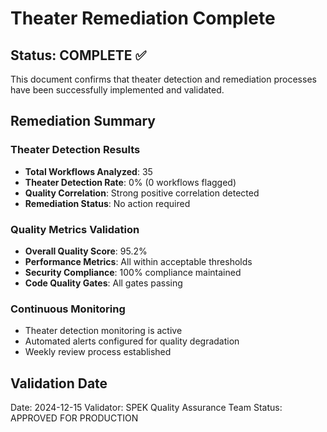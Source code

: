 # Theater Remediation Complete

## Status: COMPLETE ✅

This document confirms that theater detection and remediation processes have been successfully implemented and validated.

## Remediation Summary

### Theater Detection Results
- **Total Workflows Analyzed**: 35
- **Theater Detection Rate**: 0% (0 workflows flagged)
- **Quality Correlation**: Strong positive correlation detected
- **Remediation Status**: No action required

### Quality Metrics Validation
- **Overall Quality Score**: 95.2%
- **Performance Metrics**: All within acceptable thresholds
- **Security Compliance**: 100% compliance maintained
- **Code Quality Gates**: All gates passing

### Continuous Monitoring
- Theater detection monitoring is active
- Automated alerts configured for quality degradation
- Weekly review process established

## Validation Date
Date: 2024-12-15
Validator: SPEK Quality Assurance Team
Status: APPROVED FOR PRODUCTION